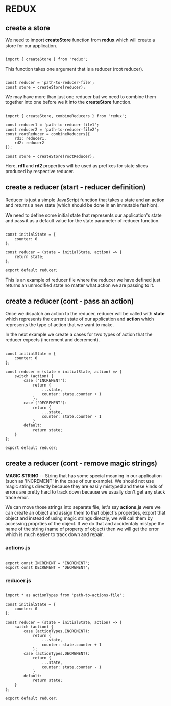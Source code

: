# REDUX 

## create a store
We need to import __createStore__ function from __redux__
which will create a store for our application.

<pre><code>
import { createStore } from 'redux';
</pre></code>

This function takes one argument that is a reducer (root reducer). 

<pre><code>
const reducer = 'path-to-reducer-file';
const store = createStore(reducer);
</pre></code>

We may have more than just one reducer but we need to combine them together into one before we it into the __createStore__ function.

<pre><code>
import { createStore, combineReducers } from 'redux';

const reducer1 = 'path-to-reducer-file1';
const reducer2 = 'path-to-reducer-file2';
const rootReducer = combineReducers({
    rd1: reducer1, 
    rd2: reducer2
});

const store = createStore(rootReducer);
</pre></code>

Here, __rd1__ and __rd2__ properties will be used as prefixes for state slices produced by respective reducer.

## create a reducer (start - reducer definition)

Reducer is just a simple JavaScript function that takes a state and an action and returns a new state (which should be done in an immutable fashion).

We need to define some initial state that represents our application's state and pass it as a default value for the state parameter of reducer function.

<pre><code>
const initialState = {
    counter: 0
};

const reducer = (state = initialState, action) => {
    return state;
};

export default reducer;
</pre></code>

This is an example of reducer file where the reducer we have defined just returns an unmodified state no matter what action we are passing to it.

## create a reducer (cont - pass an action)

Once we dispatch an action to the reducer, reducer will be called with __state__ which represents the current state of our application and __action__ which represents the type of action that we want to make.

In the next example we create a cases for two types of action that the reducer expects (increment and decrement).

<pre><code>
const initialState = {
    counter: 0
};

const reducer = (state = initialState, action) => {
    switch (action) {
        case ('INCREMENT'): 
            return {
                ...state,
                counter: state.counter + 1
            };
        case ('DECREMENT'):
            return {
                ...state,
                counter: state.counter - 1
            }
        default: 
            return state;
    }
};

export default reducer;
</pre></code>

## create a reducer (cont - remove magic strings)

__MAGIC STRING__ -- String that has some special meaning in our application (such as 'INCREMENT' in the case of our example). We should not use magic strings directly because they are easily mistyped and these kinds of errors are pretty hard to track down because we usually don't get any stack trace error.  

We can move those strings into separate file, let's say __actions.js__ were we can create an object and assign them to that object's properties, export that object and instead of using magic strings directly, we will call them by accessing proprties of the object. If we do that and accidentaly mistype the name of the string (name of property of object) then we will get the error which is much easier to track down and repair.

### actions.js 

<pre><code>
export const INCREMENT = 'INCREMENT';
export const DECREMENT = 'DECREMENT';
</pre></code>

### reducer.js

<pre><code>
import * as actionTypes from 'path-to-actions-file';

const initialState = {
    counter: 0
};

const reducer = (state = initialState, action) => {
    switch (action) {
        case (actionTypes.INCREMENT): 
            return {
                ...state,
                counter: state.counter + 1
            };
        case (actionTypes.DECREMENT):
            return {
                ...state,
                counter: state.counter - 1
            }
        default: 
            return state;
    }
};

export default reducer;
</pre></code>

